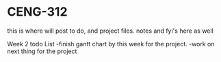 # CENG-312
this is where will post to do, and project files.
notes and fyi's here as well


Week 2 todo List
-finish gantt chart by this week for the project.
-work on next thing for the project
